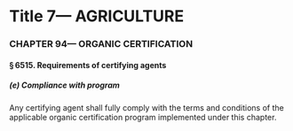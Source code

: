 
# Title 7— AGRICULTURE
### CHAPTER 94— ORGANIC CERTIFICATION
#### § 6515. Requirements of certifying agents
##### (e) Compliance with program

Any certifying agent shall fully comply with the terms and conditions of the applicable organic certification program implemented under this chapter.
